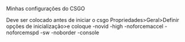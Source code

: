 Minhas configurações do CSGO

Deve ser colocado antes de iniciar o csgo
Propriedades>Geral>Definir opções de inicialização>e coloque -novid -high -noforcemaccel -noforcemspd -sw -noborder -console